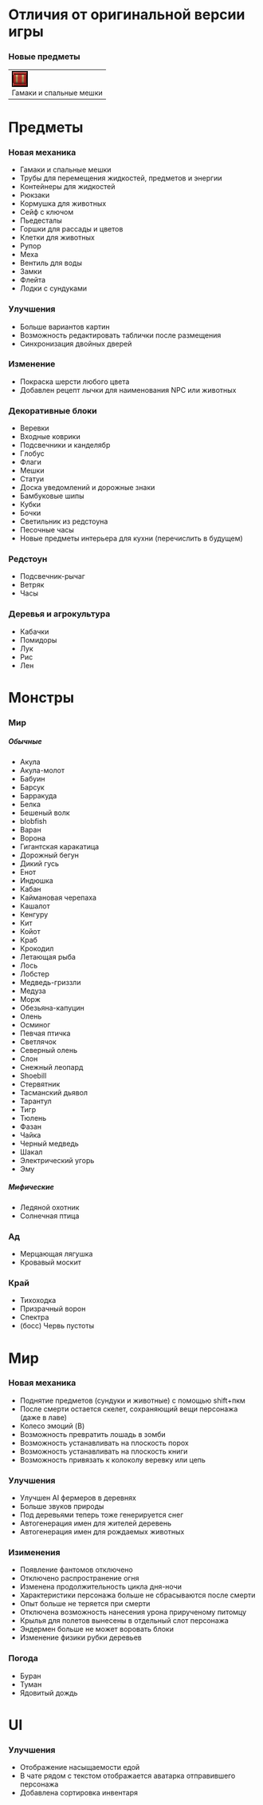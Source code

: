 # Отличия от оригинальной версии игры

### Новые предметы

<table align="center">
    <tr>
        <td> 
            <img src="/docs/images/icons/sleeping_bag.png" width = 32px height = 32px>
            <br>
            Гамаки и спальные мешки
        </td>
    </tr>
</table>


# Предметы
### Новая механика
- Гамаки и спальные мешки
- Трубы для перемещения жидкостей, предметов и энергии
- Контейнеры для жидкостей
- Рюкзаки
- Кормушка для животных
- Сейф с ключом
- Пьедесталы
- Горшки для рассады и цветов
- Клетки для животных
- Рупор
- Меха
- Вентиль для воды
- Замки
- Флейта
- Лодки с сундуками

### Улучшения
- Больше вариантов картин
- Возможность редактировать таблички после размещения
- Синхронизация двойных дверей

### Изменение
- Покраска шерсти любого цвета
- Добавлен рецепт лычки для наименования NPC или животных 

### Декоративные блоки
- Веревки
- Входные коврики
- Подсвечники и канделябр
- Глобус
- Флаги
- Мешки
- Статуи
- Доска уведомлений и дорожные знаки
- Бамбуковые шипы
- Кубки
- Бочки
- Светильник из редстоуна
- Песочные часы
- Новые предметы интерьера для кухни (перечислить в будущем)

### Редстоун
- Подсвечник-рычаг
- Ветряк
- Часы

### Деревья и агрокультура
- Кабачки
- Помидоры
- Лук
- Рис
- Лен


# Монстры
### Мир
##### Обычные
- Акула
- Акула-молот
- Бабуин
- Барсук
- Барракуда
- Белка
- Бешеный волк
- blobfish
- Варан
- Ворона
- Гигантская каракатица
- Дорожный бегун
- Дикий гусь
- Енот
- Индюшка
- Кабан
- Каймановая черепаха
- Кашалот
- Кенгуру
- Кит
- Койот
- Краб
- Крокодил
- Летающая рыба
- Лось
- Лобстер
- Медведь-гриззли
- Медуза
- Морж
- Обезьяна-капуцин
- Олень
- Осминог
- Певчая птичка
- Светлячок
- Северный олень
- Слон
- Снежный леопард
- Shoebill
- Стервятник
- Тасманский дьявол
- Тарантул
- Тигр
- Тюлень
- Фазан
- Чайка
- Черный медведь
- Шакал
- Электрический угорь
- Эму
##### Мифические
- Ледяной охотник
- Солнечная птица 

### Ад
- Мерцающая лягушка
- Кровавый москит

### Край
- Тихоходка
- Призрачный ворон
- Спектра
- (босс) Червь пустоты

# Мир
### Новая механика
- Поднятие предметов (сундуки и животные) с помощью shift+пкм
- После смерти остается скелет, сохраняющий вещи персонажа (даже в лаве)
- Колесо эмоций (B)
- Возможность превратить лошадь в зомби
- Возможность устанавливать на плоскость порох
- Возможность устанавливать на плоскость книги
- Возможность привязать к колоколу веревку или цепь

### Улучшения
- Улучшен AI фермеров в деревнях
- Больше звуков природы
- Под деревьями теперь тоже генерируется снег
- Автогенерация имен для жителей деревень
- Автогенерация имен для рождаемых животных

### Изименения
- Появление фантомов отключено
- Отключено распространение огня
- Изменена продолжительность цикла дня-ночи
- Характеристики персонажа больше не сбрасываются после смерти
- Опыт больше не теряется при смерти
- Отключена возможность нанесения урона прирученому питомцу
- Крылья для полетов вынесены в отдельный слот персонажа
- Эндермен больше не может воровать блоки
- Изменение физики рубки деревьев

### Погода
- Буран
- Туман
- Ядовитый дождь

# UI
### Улучшения
- Отображение насыщаемости едой
- В чате рядом с текстом отображается аватарка отправившего персонажа
- Добавлена сортировка инвентаря